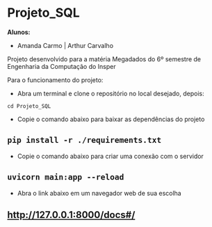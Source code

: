 # Projeto_SQL

**Alunos:**
- Amanda Carmo    |   Arthur Carvalho



Projeto desenvolvido para a matéria Megadados do 6º semestre de Engenharia da Computação do Insper

Para o funcionamento do projeto:

- Abra um terminal e clone o repositório no local desejado, depois:

`cd Projeto_SQL`

- Copie o comando abaixo para baixar as dependências do projeto
## `pip install -r ./requirements.txt`

- Copie o comando abaixo para criar uma conexão com o servidor
## `uvicorn main:app --reload`

- Abra o link abaixo em um navegador web de sua escolha
## http://127.0.0.1:8000/docs#/
